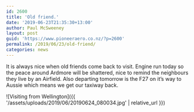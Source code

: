 ```yaml
---
id: 2600
title: 'Old friend.'
date: '2019-06-23T21:35:30+13:00'
author: Paul McSweeney
layout: post
guid: 'https://www.pioneeraero.co.nz/?p=2600'
permalink: /2019/06/23/old-friend/
categories: news
---
```


It is always nice when old friends come back to visit. Engine run today so the peace around Ardmore will be shattered, nice to remind the neighbours they live by an Airfield. Also departing tomorrow is the F27 on it’s way to Aussie which means we get our taxiway back.

![Visiting from Wellington]({{ '/assets/uploads/2019/06/20190624_080034.jpg' | relative_url }})
